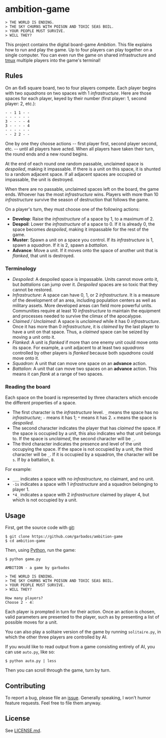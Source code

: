 # ambition-game

```
> THE WORLD IS ENDING.
> THE SKY CHURNS WITH POISON AND TOXIC SEAS BOIL.
> YOUR PEOPLE MUST SURVIVE.
> WILL THEY?
```

This project contains the digital board-game *Ambition*. This file explains how
to run and play the game. Up to four players can play together on a single
computer. You can even run the game on shared infrastructure and
[tmux](https://github.com/tmux/tmux#welcome-to-tmux) multiple players into the
game's terminal!

## Rules

On an 6x6 square board, two to four players compete. Each player begins with two
*squadrons* on two spaces with 1 *infrastructure*. Here are those spaces for
each player, keyed by their number (first player: 1, second player: 2, etc.):

```
- - 1 1 - -
- - - - - -
3 - - - - 4
3 - - - - 4
- - - - - -
- - 2 2 - -
```

One by one they choose actions -- first player first, second player second, etc.
-- until all players have acted. When all players have taken their turn, the
round ends and a new round begins.

At the end of each round one random passable, unclaimed space is *despoiled*,
making it impassable. If there is a unit on this space, it is shunted to a
random adjacent space. If all adjacent spaces are occupied or impassable, the
unit is destroyed.

When there are no passable, unclaimed spaces left on the board, the game ends.
Whoever has the most *infrastructure* wins. Players with more than 10
*infrastructure* survive the season of destruction that follows the game.

On a player's turn, they must choose one of the following actions:

- **Develop**: Raise the *infrastructure* of a space by 1, to a maximum of 2.
- **Despoil**: Lower the *infrastructure* of a space to 0. If it is already 0,
the space becomes *despoiled*, making it impassable for the rest of the game.
- **Muster**: Spawn a unit on a space you control. If its *infrastructure* is 1,
spawn a *squadron*. If it is 2, spawn a *battalion*.
- **Advance**: Move a unit. If it moves onto the space of another unit that is
*flanked*, that unit is destroyed.

### Terminology

- *Despoiled*: A despoiled space is impassable. Units cannot move onto it, but
*battalions* can jump over it. *Despoiled* spaces are so toxic that they cannot
be restored.
- *Infrastructure*: A space can have 0, 1, or 2 *infrastructure*. It is a
measure of the development of an area, including population centers as well as
military assets. More developed areas can field more powerful units. Communities
require at least 10 *infrastructure* to maintain the equipment and processes
needed to survive the climax of the apocalypse.
- *Claimed / Unclaimed*: A space is *unclaimed* while it has 0 *infrastructure*.
Once it has more than 0 *infrastructure*, it is *claimed* by the last player to
have a unit on that space. Thus, a *claimed* space can be seized by moving a
unit onto it.
- *Flanked*: A unit is *flanked* if more than one enemy unit could move onto its
space. For example, a unit adjacent to at least two *squadrons* controlled by
other players is *flanked* because both *squadrons* could move onto it.
- *Squadron*: A unit that can move one space on an **advance** action.
- *Battalion*: A unit that can move two spaces on an **advance** action. This
means it can *flank* at a range of two spaces.

### Reading the board

Each space on the board is represented by three characters which encode the
different properties of a space.

- The first character is the *infrastructure* level. `_` means the space has no
*infrastructure*; `-` means it has 1; `*` means it has 2. `x` means the space is
*despoiled*.
- The second character indicates the player that has *claimed* the space. If the
space is occupied by a unit, this also indicates who that unit belongs to. If
the space is *unclaimed*, the second character will be `_`.
- The third character indicates the presence and level of the unit occupying the
space. If the space is not occupied by a unit, the third character will be `_`.
If it is occupied by a squadron, the character will be `s`. If by a battalion,
`B`.

For example:

- `___` indicates a space with no *infrastructure*, no claimant, and no unit.
- `-1s` indicates a space with 1 *infrastructure* and a squadron belonging to
player 1.
- `*4_` indicates a space with 2 *infrastructure* claimed by player 4, but which
is not occupied by a unit.

## Usage

First, get the source code with [git](https://git-scm.com/):

```
$ git clone https://github.com/garbados/ambition-game
$ cd ambition-game
```

Then, using [Python](https://www.python.org/), run the game:

```
$ python game.py

AMBITION - a game by garbados

> THE WORLD IS ENDING.
> THE SKY CHURNS WITH POISON AND TOXIC SEAS BOIL.
> YOUR PEOPLE MUST SURVIVE.
> WILL THEY?

How many players?
Choose 2 - 4:
```

Each player is prompted in turn for their action. Once an action is chosen,
valid parameters are presented to the player, such as by presenting a list of
possible moves for a unit.

You can also play a solitaire version of the game by running `solitaire.py`,
in which the other three players are controlled by AI.

If you would like to read output from a game consisting entirely of AI, you can
use `auto.py`, like so:

```
$ python auto.py | less
```

Then you can scroll through the game, turn by turn.

## Contributing

To report a bug, please file an [issue](https://github.com/garbados/ambition-game/issues).
Generally speaking, I won't humor feature requests. Feel free to file them anyway.

## License

See [LICENSE.md](./LICENSE.md).
